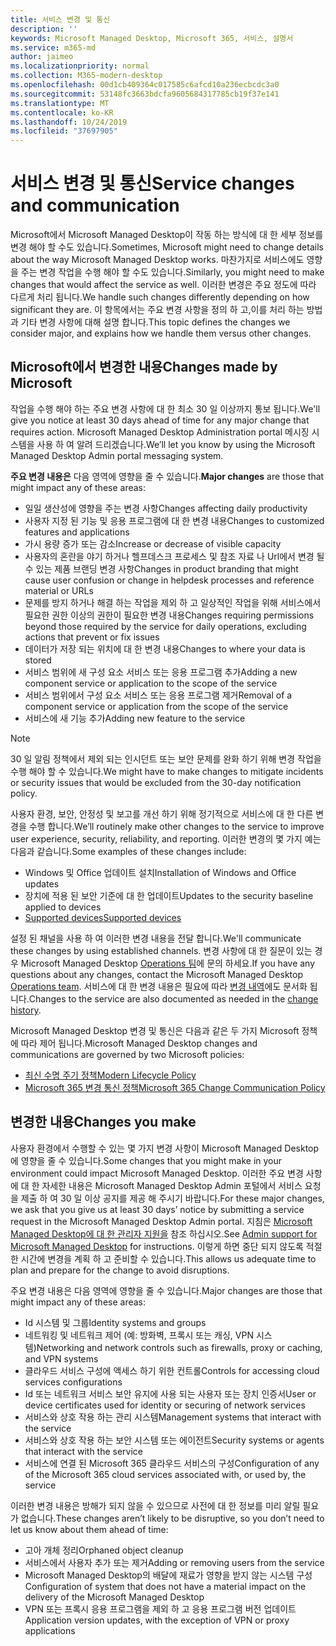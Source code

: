 ```yaml
---
title: 서비스 변경 및 통신
description: ''
keywords: Microsoft Managed Desktop, Microsoft 365, 서비스, 설명서
ms.service: m365-md
author: jaimeo
ms.localizationpriority: normal
ms.collection: M365-modern-desktop
ms.openlocfilehash: 00d1cb409364c017585c6afcd10a236ecbcdc3a0
ms.sourcegitcommit: 53148fc3663bdcfa9605684317785cb19f37e141
ms.translationtype: MT
ms.contentlocale: ko-KR
ms.lasthandoff: 10/24/2019
ms.locfileid: "37697905"
---
```

# <a name="service-changes-and-communication"></a><span data-ttu-id="32247-103">서비스 변경 및 통신</span><span class="sxs-lookup"><span data-stu-id="32247-103">Service changes and communication</span></span>

<span data-ttu-id="32247-104">Microsoft에서 Microsoft Managed Desktop이 작동 하는 방식에 대 한 세부 정보를 변경 해야 할 수도 있습니다.</span><span class="sxs-lookup"><span data-stu-id="32247-104">Sometimes, Microsoft might need to change details about the way Microsoft Managed Desktop works.</span></span> <span data-ttu-id="32247-105">마찬가지로 서비스에도 영향을 주는 변경 작업을 수행 해야 할 수도 있습니다.</span><span class="sxs-lookup"><span data-stu-id="32247-105">Similarly, you might need to make changes that would affect the service as well.</span></span> <span data-ttu-id="32247-106">이러한 변경은 주요 정도에 따라 다르게 처리 됩니다.</span><span class="sxs-lookup"><span data-stu-id="32247-106">We handle such changes differently depending on how significant they are.</span></span> <span data-ttu-id="32247-107">이 항목에서는 주요 변경 사항을 정의 하 고,이를 처리 하는 방법과 기타 변경 사항에 대해 설명 합니다.</span><span class="sxs-lookup"><span data-stu-id="32247-107">This topic defines the changes we consider major, and explains how we handle them versus other changes.</span></span>



## <a name="changes-made-by-microsoft"></a><span data-ttu-id="32247-108">Microsoft에서 변경한 내용</span><span class="sxs-lookup"><span data-stu-id="32247-108">Changes made by Microsoft</span></span>

<span data-ttu-id="32247-109">작업을 수행 해야 하는 주요 변경 사항에 대 한 최소 30 일 이상까지 통보 됩니다.</span><span class="sxs-lookup"><span data-stu-id="32247-109">We'll give you notice at least 30 days ahead of time for any major change that requires action.</span></span> <span data-ttu-id="32247-110">Microsoft Managed Desktop Administration portal 메시징 시스템을 사용 하 여 알려 드리겠습니다.</span><span class="sxs-lookup"><span data-stu-id="32247-110">We’ll let you know by using the Microsoft Managed Desktop Admin portal messaging system.</span></span>

<span data-ttu-id="32247-111">**주요 변경 내용은** 다음 영역에 영향을 줄 수 있습니다.</span><span class="sxs-lookup"><span data-stu-id="32247-111">**Major changes** are those that might impact any of these areas:</span></span>
- <span data-ttu-id="32247-112">일일 생산성에 영향을 주는 변경 사항</span><span class="sxs-lookup"><span data-stu-id="32247-112">Changes affecting daily productivity</span></span>
- <span data-ttu-id="32247-113">사용자 지정 된 기능 및 응용 프로그램에 대 한 변경 내용</span><span class="sxs-lookup"><span data-stu-id="32247-113">Changes to customized features and applications</span></span>
- <span data-ttu-id="32247-114">가시 용량 증가 또는 감소</span><span class="sxs-lookup"><span data-stu-id="32247-114">Increase or decrease of visible capacity</span></span>
- <span data-ttu-id="32247-115">사용자의 혼란을 야기 하거나 헬프데스크 프로세스 및 참조 자료 나 Url에서 변경 될 수 있는 제품 브랜딩 변경 사항</span><span class="sxs-lookup"><span data-stu-id="32247-115">Changes in product branding that might cause user confusion or change in helpdesk processes and reference material or URLs</span></span>
- <span data-ttu-id="32247-116">문제를 방지 하거나 해결 하는 작업을 제외 하 고 일상적인 작업을 위해 서비스에서 필요한 권한 이상의 권한이 필요한 변경 내용</span><span class="sxs-lookup"><span data-stu-id="32247-116">Changes requiring permissions beyond those required by the service for daily operations, excluding actions that prevent or fix issues</span></span>
- <span data-ttu-id="32247-117">데이터가 저장 되는 위치에 대 한 변경 내용</span><span class="sxs-lookup"><span data-stu-id="32247-117">Changes to where your data is stored</span></span>
- <span data-ttu-id="32247-118">서비스 범위에 새 구성 요소 서비스 또는 응용 프로그램 추가</span><span class="sxs-lookup"><span data-stu-id="32247-118">Adding a new component service or application to the scope of the service</span></span>
- <span data-ttu-id="32247-119">서비스 범위에서 구성 요소 서비스 또는 응용 프로그램 제거</span><span class="sxs-lookup"><span data-stu-id="32247-119">Removal of a component service or application from the scope of the service</span></span>
- <span data-ttu-id="32247-120">서비스에 새 기능 추가</span><span class="sxs-lookup"><span data-stu-id="32247-120">Adding new feature to the service</span></span>

> [!NOTE]
> <span data-ttu-id="32247-121">30 일 알림 정책에서 제외 되는 인시던트 또는 보안 문제를 완화 하기 위해 변경 작업을 수행 해야 할 수 있습니다.</span><span class="sxs-lookup"><span data-stu-id="32247-121">We might have to make changes to mitigate incidents or security issues that would be excluded from the 30-day notification policy.</span></span>

<span data-ttu-id="32247-122">사용자 환경, 보안, 안정성 및 보고를 개선 하기 위해 정기적으로 서비스에 대 한 다른 변경을 수행 합니다.</span><span class="sxs-lookup"><span data-stu-id="32247-122">We’ll routinely make other changes to the service to improve user experience, security, reliability, and reporting.</span></span> <span data-ttu-id="32247-123">이러한 변경의 몇 가지 예는 다음과 같습니다.</span><span class="sxs-lookup"><span data-stu-id="32247-123">Some examples of these changes include:</span></span>

- <span data-ttu-id="32247-124">Windows 및 Office 업데이트 설치</span><span class="sxs-lookup"><span data-stu-id="32247-124">Installation of Windows and Office updates</span></span>
- <span data-ttu-id="32247-125">장치에 적용 된 보안 기준에 대 한 업데이트</span><span class="sxs-lookup"><span data-stu-id="32247-125">Updates to the security baseline applied to devices</span></span>
- [<span data-ttu-id="32247-126">Supported devices</span><span class="sxs-lookup"><span data-stu-id="32247-126">Supported devices</span></span>](device-list.md)

<span data-ttu-id="32247-127">설정 된 채널을 사용 하 여 이러한 변경 내용을 전달 합니다.</span><span class="sxs-lookup"><span data-stu-id="32247-127">We'll communicate these changes by using established channels.</span></span> <span data-ttu-id="32247-128">변경 사항에 대 한 질문이 있는 경우 Microsoft Managed Desktop [Operations 팀](../working-with-managed-desktop/admin-support.md)에 문의 하세요.</span><span class="sxs-lookup"><span data-stu-id="32247-128">If you have any questions about any changes, contact the Microsoft Managed Desktop [Operations team](../working-with-managed-desktop/admin-support.md).</span></span> <span data-ttu-id="32247-129">서비스에 대 한 변경 내용은 필요에 따라 [변경 내역](../change-history-managed-desktop.md)에도 문서화 됩니다.</span><span class="sxs-lookup"><span data-stu-id="32247-129">Changes to the service are also documented as needed in the [change history](../change-history-managed-desktop.md).</span></span>

<span data-ttu-id="32247-130">Microsoft Managed Desktop 변경 및 통신은 다음과 같은 두 가지 Microsoft 정책에 따라 제어 됩니다.</span><span class="sxs-lookup"><span data-stu-id="32247-130">Microsoft Managed Desktop changes and communications are governed by two Microsoft policies:</span></span>
- [<span data-ttu-id="32247-131">최신 수명 주기 정책</span><span class="sxs-lookup"><span data-stu-id="32247-131">Modern Lifecycle Policy</span></span>](https://support.microsoft.com/help/30881/modern-lifecycle-policy)
- [<span data-ttu-id="32247-132">Microsoft 365 변경 통신 정책</span><span class="sxs-lookup"><span data-stu-id="32247-132">Microsoft 365 Change Communication Policy</span></span>](https://docs.microsoft.com/office365/admin/manage/message-center?redirectSourcePath=%252fen-us%252farticle%252fMessage-center-in-Office-365-38FB3333-BFCC-4340-A37B-DEDA509C2093&view=o365-worldwide)

## <a name="changes-you-make"></a><span data-ttu-id="32247-133">변경한 내용</span><span class="sxs-lookup"><span data-stu-id="32247-133">Changes you make</span></span>

<span data-ttu-id="32247-134">사용자 환경에서 수행할 수 있는 몇 가지 변경 사항이 Microsoft Managed Desktop에 영향을 줄 수 있습니다.</span><span class="sxs-lookup"><span data-stu-id="32247-134">Some changes that you might make in your environment could impact Microsoft Managed Desktop.</span></span> <span data-ttu-id="32247-135">이러한 주요 변경 사항에 대 한 자세한 내용은 Microsoft Managed Desktop Admin 포털에서 서비스 요청을 제출 하 여 30 일 이상 공지를 제공 해 주시기 바랍니다.</span><span class="sxs-lookup"><span data-stu-id="32247-135">For these major changes, we ask that you give us at least 30 days’ notice by submitting a service request in the Microsoft Managed Desktop Admin portal.</span></span> <span data-ttu-id="32247-136">지침은 [Microsoft Managed Desktop에 대 한 관리자 지원을](../working-with-managed-desktop/admin-support.md) 참조 하십시오.</span><span class="sxs-lookup"><span data-stu-id="32247-136">See [Admin support for Microsoft Managed Desktop](../working-with-managed-desktop/admin-support.md) for instructions.</span></span> <span data-ttu-id="32247-137">이렇게 하면 중단 되지 않도록 적절 한 시간에 변경을 계획 하 고 준비할 수 있습니다.</span><span class="sxs-lookup"><span data-stu-id="32247-137">This allows us adequate time to plan and prepare for the change to avoid disruptions.</span></span>

<span data-ttu-id="32247-138">주요 변경 내용은 다음 영역에 영향을 줄 수 있습니다.</span><span class="sxs-lookup"><span data-stu-id="32247-138">Major changes are those that might impact any of these areas:</span></span>

- <span data-ttu-id="32247-139">Id 시스템 및 그룹</span><span class="sxs-lookup"><span data-stu-id="32247-139">Identity systems and groups</span></span>
- <span data-ttu-id="32247-140">네트워킹 및 네트워크 제어 (예: 방화벽, 프록시 또는 캐싱, VPN 시스템)</span><span class="sxs-lookup"><span data-stu-id="32247-140">Networking and network controls such as firewalls, proxy or caching, and VPN systems</span></span>
- <span data-ttu-id="32247-141">클라우드 서비스 구성에 액세스 하기 위한 컨트롤</span><span class="sxs-lookup"><span data-stu-id="32247-141">Controls for accessing cloud services configurations</span></span>
- <span data-ttu-id="32247-142">Id 또는 네트워크 서비스 보안 유지에 사용 되는 사용자 또는 장치 인증서</span><span class="sxs-lookup"><span data-stu-id="32247-142">User or device certificates used for identity or securing of network services</span></span>
- <span data-ttu-id="32247-143">서비스와 상호 작용 하는 관리 시스템</span><span class="sxs-lookup"><span data-stu-id="32247-143">Management systems that interact with the service</span></span>
- <span data-ttu-id="32247-144">서비스와 상호 작용 하는 보안 시스템 또는 에이전트</span><span class="sxs-lookup"><span data-stu-id="32247-144">Security systems or agents that interact with the service</span></span>
- <span data-ttu-id="32247-145">서비스에 연결 된 Microsoft 365 클라우드 서비스의 구성</span><span class="sxs-lookup"><span data-stu-id="32247-145">Configuration of any of the Microsoft 365 cloud services associated with, or used by, the service</span></span>

<span data-ttu-id="32247-146">이러한 변경 내용은 방해가 되지 않을 수 있으므로 사전에 대 한 정보를 미리 알릴 필요가 없습니다.</span><span class="sxs-lookup"><span data-stu-id="32247-146">These changes aren’t likely to be disruptive, so you don’t need to let us know about them ahead of time:</span></span>

- <span data-ttu-id="32247-147">고아 개체 정리</span><span class="sxs-lookup"><span data-stu-id="32247-147">Orphaned object cleanup</span></span>
- <span data-ttu-id="32247-148">서비스에서 사용자 추가 또는 제거</span><span class="sxs-lookup"><span data-stu-id="32247-148">Adding or removing users from the service</span></span>
- <span data-ttu-id="32247-149">Microsoft Managed Desktop의 배달에 재료가 영향을 받지 않는 시스템 구성</span><span class="sxs-lookup"><span data-stu-id="32247-149">Configuration of system that does not have a material impact on the delivery of the Microsoft Managed Desktop</span></span>
- <span data-ttu-id="32247-150">VPN 또는 프록시 응용 프로그램을 제외 하 고 응용 프로그램 버전 업데이트</span><span class="sxs-lookup"><span data-stu-id="32247-150">Application version updates, with the exception of VPN or proxy applications</span></span>


